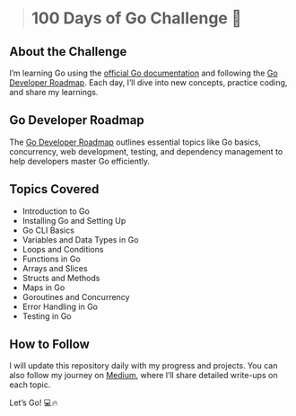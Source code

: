 ># 100 Days of Go Challenge 🚀

## About the Challenge
I’m learning Go using the [official Go documentation](https://golang.org/doc) and following the [Go Developer Roadmap](https://roadmap.sh/golang). Each day, I’ll dive into new concepts, practice coding, and share my learnings.

## Go Developer Roadmap
The [Go Developer Roadmap](https://roadmap.sh/golang) outlines essential topics like Go basics, concurrency, web development, testing, and dependency management to help developers master Go efficiently.

## Topics Covered
- Introduction to Go
- Installing Go and Setting Up
- Go CLI Basics
- Variables and Data Types in Go
- Loops and Conditions
- Functions in Go
- Arrays and Slices
- Structs and Methods
- Maps in Go
- Goroutines and Concurrency
- Error Handling in Go
- Testing in Go

## How to Follow
I will update this repository daily with my progress and projects. You can also follow my journey on [Medium](https://medium.com/), where I’ll share detailed write-ups on each topic.

Let’s Go! 💻🔥
